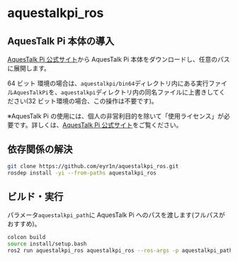 # aquestalkpi_ros

## AquesTalk Pi 本体の導入

[AquesTalk Pi 公式サイト](https://www.a-quest.com/products/aquestalkpi.html)から AquesTalk Pi 本体をダウンロードし、任意のパスに展開します。

64 ビット 環境の場合は、`aquestalkpi/bin64`ディレクトリ内にある実行ファイル`AquesTalkPi`を、`aquestalkpi`ディレクトリ内の同名ファイルに上書きしてください(32 ビット環境の場合、この操作は不要です)。

※AquesTalk Pi の使用には、個人の非営利目的を除いて「使用ライセンス」が必要です。詳しくは、[AquesTalk Pi 公式サイト](https://www.a-quest.com/products/aquestalkpi.html)をご覧ください。

## 依存関係の解決

```bash
git clone https://github.com/eyr1n/aquestalkpi_ros.git
rosdep install -yi --from-paths aquestalkpi_ros
```

## ビルド・実行

パラメータ`aquestalkpi_path`に AquesTalk Pi へのパスを渡します(フルパスがおすすめ)。

```bash
colcon build
source install/setup.bash
ros2 run aquestalkpi_ros aquestalkpi_ros --ros-args -p aquestalkpi_path:=[AquesTalk Piへのパス]
```
